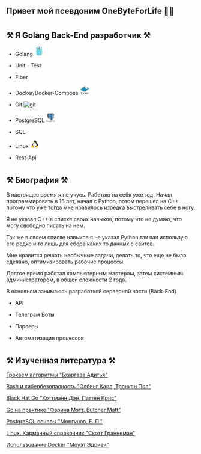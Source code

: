 ## Привет мой псевдоним OneByteForLife 👋🏻

#

## ⚒ Я Golang Back-End разработчик ⚒

- Golang <a href="https://golang.org" target="_blank" rel="noreferrer"> <img src="https://raw.githubusercontent.com/devicons/devicon/master/icons/go/go-original.svg" alt="go" width="25" height="25"/> </a>

- Unit - Test

- Fiber 

- Docker/Docker-Compose <img src="https://raw.githubusercontent.com/devicons/devicon/master/icons/docker/docker-original-wordmark.svg" alt="docker" width="25" height="25"/>

- Git <img src="https://www.vectorlogo.zone/logos/git-scm/git-scm-icon.svg" alt="git" width="25" height="25"/>

- PostgreSQL <a href="https://www.postgresql.org" target="_blank" rel="noreferrer"> <img src="https://raw.githubusercontent.com/devicons/devicon/master/icons/postgresql/postgresql-original-wordmark.svg" alt="postgresql" width="25" height="25"/> </a>

- SQL

- Linux <img src="https://raw.githubusercontent.com/devicons/devicon/master/icons/linux/linux-original.svg" alt="linux" width="25" height="20"/>

- Rest-Api

#

## ⚒ Биография ⚒

В настоящее время я не учусь. Работаю на себя уже год. Начал программировать в 16 лет, начал с Python, потом перешел на C++ потому что уже тогда мне нравилось изредка выстреливать себе в ногу. 

Я не указал C++ в списке своих навыков, потому что не думаю, что могу свободно писать на нем. 

Так же в своем списке навыков я не указал Python так как использую его редко и то лишь для сбора каких то данных с сайтов.

Мне нравится решать необычные задачи, делать то, что еще не было сделано, оптимизировать рабочие процессы.

Долгое время работал компьютерным мастером, затем системным администратором, в общей сложности 2 года.

В основном занимаюсь разработкой серверной части (Back-End).

- API

- Телеграм Боты

- Парсеры

- Автоматизация процессов

#

## ⚒ Изученная литература ⚒

 [Грокаем алгоритмы "Бхаргава Адитья"](https://www.ozon.ru/product/grokaem-algoritmy-illyustrirovannoe-posobie-dlya-programmistov-i-lyubopytstvuyushchih-139296295/reviews/)
 
 [Bash и кибербезопасность "Олбинг Карл, Тронкон Пол"](https://www.ozon.ru/product/bash-i-kiberbezopasnost-ataka-zashchita-i-analiz-iz-komandnoy-stroki-linux-olbing-karl-tronkon-pol-211432367/?sh=fhQX5BytKA)
 
 [Black Hat Go "Коттманн Дэн, Паттен Крис"](https://www.ozon.ru/product/black-hat-go-programmirovanie-dlya-hakerov-i-pentesterov-kottmann-den-patten-kris-683624025/?sh=fhQX5FOyaQ)
 
 [Go на практике "Фарина Мэтт, Butcher Matt"](https://www.ozon.ru/product/go-na-praktike-farina-mett-mett-butcher-matt-217051434/?sh=fhQX5GFYVQ)
 
 [PostgreSQL основы "Моргунов, Е. П."](https://www.chitai-gorod.ru/catalog/book/1091073/)
 
 [Linux. Карманный справочник "Скотт Граннеман"](https://www.chitai-gorod.ru/catalog/book/921406/)
 
 [Использование Docker "Моуэт Эдриен"](https://www.ozon.ru/product/ispolzovanie-docker-mouet-edrien-217051397/?sh=fhQX5HeXPg)
